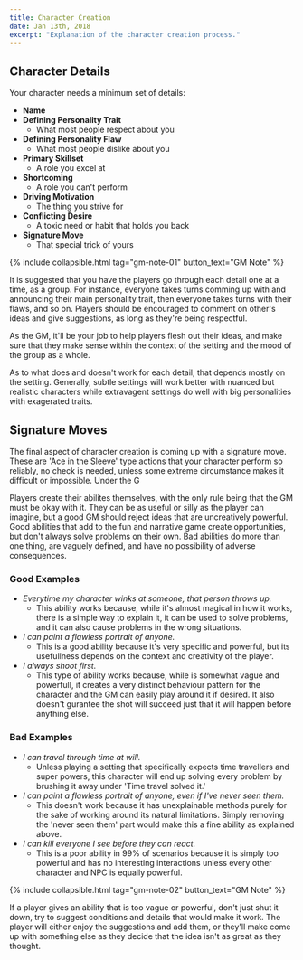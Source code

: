 ```yaml
---
title: Character Creation
date: Jan 13th, 2018
excerpt: "Explanation of the character creation process."
---
```


## Character Details
Your character needs a minimum set of details:
* **Name**
* **Defining Personality Trait**
  * What most people respect about you
* **Defining Personality Flaw**
  * What most people dislike about you
* **Primary Skillset**
  * A role you excel at
* **Shortcoming**
  * A role you can't perform
* **Driving Motivation**
  * The thing you strive for
* **Conflicting Desire**
  * A toxic need or habit that holds you back
* **Signature Move**
  * That special trick of yours

{% include collapsible.html tag="gm-note-01" button_text="GM Note" %}

<div markdown="1" class="collapseable-section gm-note-01" >
It is suggested that you have the players go through each detail one at a time, as a group. For instance, everyone takes turns comming up with and announcing their main personality trait, then everyone takes turns with their flaws, and so on. Players should be encouraged to comment on other's ideas and give suggestions, as long as they're being respectful.

As the GM, it'll be your job to help players flesh out their ideas, and make sure that they make sense within the context of the setting and the mood of the group as a whole.

As to what does and doesn't work for each detail, that depends mostly on the setting. Generally, subtle settings will work better with nuanced but realistic characters while extravagent settings do well with big personalities with exagerated traits.
</div>

## Signature Moves
The final aspect of character creation is coming up with a signature move. These are 'Ace in the Sleeve' type actions that your character perform so reliably, no check is needed, unless some extreme circumstance makes it difficult or impossible. Under the G

Players create their abilites themselves, with the only rule being that the GM must be okay with it. They can be as useful or silly as the player can imagine, but a good GM should reject ideas that are uncreatively powerful. Good abilities that add to the fun and narrative game create opportunities, but don't always solve problems on their own. Bad abilities do more than one thing, are vaguely defined, and have no possibility of adverse consequences.

### Good Examples
* *Everytime my character winks at someone, that person throws up.*
  * This ability works because, while it's almost magical in how it works, there is a simple way to explain it, it can be used to solve problems, and it can also cause problems in the wrong situations.
* *I can paint a flawless portrait of anyone.*
  * This is a good ability because it's very specific and powerful, but its usefullness depends on the context and creativity of the player.
* *I always shoot first.*
  * This type of ability works because, while is somewhat vague and powerfull, it creates a very distinct behaviour pattern for the character and the GM can easily play around it if desired. It also doesn't gurantee the shot will succeed just that it will happen before anything else.

### Bad Examples
* *I can travel through time at will.*
  * Unless playing a setting that specifically expects time travellers and super powers, this character will end up solving every problem by brushing it away under 'Time travel solved it.'
* *I can paint a flawless portrait of anyone, even if I've never seen them.*
  * This doesn't work because it has unexplainable methods purely for the sake of working around its natural limitations. Simply removing the 'never seen them' part would make this a fine ability as explained above.
* *I can kill everyone I see before they can react.*
  * This is a poor ability in 99% of scenarios because it is simply too powerful and has no interesting interactions unless every other character and NPC is equally powerful.

{% include collapsible.html tag="gm-note-02" button_text="GM Note" %}

<div markdown="1" class="collapseable-section gm-note-02" >
If a player gives an ability that is too vague or powerful, don't just shut it down, try to suggest conditions and details that would make it work. The player will either enjoy the suggestions and add them, or they'll make come up with something else as they decide that the idea isn't as great as they thought.
</div>